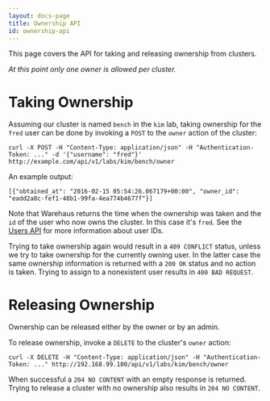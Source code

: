 ```yaml
---
layout: docs-page
title: Ownership API
id: ownership-api
---
```


This page covers the API for taking and releasing ownership from clusters.

*At this point only one owner is allowed per cluster.*

# Taking Ownership

Assuming our cluster is named `bench` in the `kim` lab, taking ownership for the `fred` user can be done by invoking a `POST` to the `owner` action of the cluster:

    curl -X POST -H "Content-Type: application/json" -H "Authentication-Token: ..." -d '{"username": "fred"}' http://example.com/api/v1/labs/kim/bench/owner

An example output:

    [{"obtained_at": "2016-02-15 05:54:26.067179+00:00", "owner_id": "eadd2a8c-fef1-48b1-99fa-4ea774b4677f"}]

Note that Warehaus returns the time when the ownership was taken and the `id` of the user who now owns the cluster. In this case it's `fred`. See the [Users API](users.md) for more information about user IDs.

Trying to take ownership again would result in a `409 CONFLICT` status, unless we try to take ownership for the currently owning user. In the latter case the same ownership information is returned with a `200 OK` status and no action is taken. Trying to assign to a nonexistent user results in `400 BAD REQUEST`.

# Releasing Ownership

Ownership can be released either by the owner or by an admin.

To release ownership, invoke a `DELETE` to the cluster's `owner` action:

    curl -X DELETE -H "Content-Type: application/json" -H "Authentication-Token: ..." http://192.168.99.100/api/v1/labs/kim/bench/owner

When successful a `204 NO CONTENT` with an empty response is returned. Trying to release a cluster with no ownership also results in `204 NO CONTENT`.
